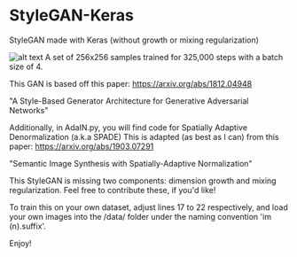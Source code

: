 # StyleGAN-Keras
StyleGAN made with Keras (without growth or mixing regularization)

![alt text](https://i.imgur.com/6vnPOaG.jpg)
A set of 256x256 samples trained for 325,000 steps with a batch size of 4.

This GAN is based off this paper:
https://arxiv.org/abs/1812.04948

"A Style-Based Generator Architecture for Generative Adversarial Networks"


Additionally, in AdaIN.py, you will find code for Spatially Adaptive Denormalization (a.k.a SPADE)
This is adapted (as best as I can) from this paper:
https://arxiv.org/abs/1903.07291

"Semantic Image Synthesis with Spatially-Adaptive Normalization"


This StyleGAN is missing two components: dimension growth and mixing regularization. Feel free to contribute these, if you'd like!


To train this on your own dataset, adjust lines 17 to 22 respectively, and load your own images into the /data/ folder under the naming convention 'im (n).suffix'.

Enjoy!
